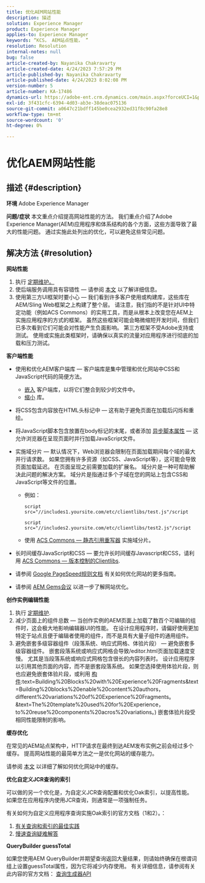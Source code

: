 ```yaml
---
title: 优化AEM网站性能
description: 描述
solution: Experience Manager
product: Experience Manager
applies-to: Experience Manager
keywords: “KCS， AEM站点性能， ”
resolution: Resolution
internal-notes: null
bug: false
article-created-by: Nayanika Chakravarty
article-created-date: 4/24/2023 7:57:29 PM
article-published-by: Nayanika Chakravarty
article-published-date: 4/24/2023 8:02:08 PM
version-number: 5
article-number: KA-17486
dynamics-url: https://adobe-ent.crm.dynamics.com/main.aspx?forceUCI=1&pagetype=entityrecord&etn=knowledgearticle&id=cd56c33a-dae2-ed11-a7c7-6045bd006239
exl-id: 3f431cfc-6394-4d03-ab3e-38deac075136
source-git-commit: a0647c21bdff145be0cea2932ed31f8c90fa28e8
workflow-type: tm+mt
source-wordcount: '0'
ht-degree: 0%

---
```


# 优化AEM网站性能

## 描述 {#description}

<b>环境</b>
Adobe Experience Manager


<b>问题/症状</b>
本文重点介绍提高网站性能的方法。 我们重点介绍了Adobe Experience Manager(AEM)应用程序和体系结构的各个方面，这些方面导致了最大的性能问题。 通过实施此处列出的优化，可以避免这些常见问题。


## 解决方法 {#resolution}


<b>网站性能</b>

1. 执行 [定期维护。](https://experienceleague.adobe.com/docs/experience-manager-cloud-service/content/operations/maintenance.html?lang=zh-Hans)
2. 使后端服务调用具有容错性 — 请参阅 [本文](https://helpx.adobe.com/experience-manager/kb/backend-web-service-call-blocking-threads-AEM.html) 以了解详细信息。
3. 使用第三方UI框架时要小心 — 我们看到许多客户使用或构建库，这些库在AEM/Sling Web框架之上构建了整个层。 请注意，我们指的不是针对UI中特定功能（例如ACS Commons）的实用工具，而是从根本上改变您在AEM上实施应用程序的方式的框架。 虽然这些框架可能会略微缩短开发时间，但我们已多次看到它们可能会对性能产生负面影响。
第三方框架不受Adobe支持或测试。 使用或实施此类框架时，请确保以真实的流量对应用程序进行彻底的加载和压力测试。


<b>客户端性能</b>

- 使用和优化AEM客户端库 — 客户端库是集中管理和优化网站中CSS和JavaScript代码的简便方法。

   - [嵌入](https://experienceleague.adobe.com/docs/experience-manager-release-information/aem-release-updates/previous-updates/aem-previous-versions.html) 客户端库，以将它们整合到较少的文件中。
   - [缩小](https://experienceleague.adobe.com/docs/experience-manager-release-information/aem-release-updates/previous-updates/aem-previous-versions.html) 库。
- 将CSS包含内容放在HTML头标记中 — 这有助于避免页面在加载后闪烁和重绘。
- 将JavaScript脚本包含放置在body标记的末尾，或者添加 [异步脚本属性](https://github.com/nateyolles/aem-clientlib-async)  — 这允许浏览器在呈现页面时并行加载JavaScript文件。
- 实施域分片 — 默认情况下，Web浏览器会限制在页面加载期间每个域的最大并行请求数。 如果您拥有许多资源（如CSS、JavaScript等），这可能会导致页面加载延迟。 在页面呈现之前需要加载的扩展名。 域分片是一种可帮助解决此问题的解决方案。 域分片是指通过多个子域在您的网站上包含CSS和JavaScript等文件的位置。

   - 例如：

      ```
      script src="//includes1.yoursite.com/etc/clientlibs/test.js"/script
      ```



      ```
      script src="//includes2.yoursite.com/etc/clientlibs/test2.js"/script
      ```

   - 使用 [ACS Commons — 静态引用重写器](https://adobe-consulting-services.github.io/acs-aem-commons/features/utils-and-apis/static-reference-rewriter/index.html) 实施域分片。
- 长时间缓存JavaScript和CSS — 要允许长时间缓存Javascript和CSS，请利用 [ACS Commons — 版本控制的Clientlibs](https://adobe-consulting-services.github.io/acs-aem-commons/features/versioned-clientlibs/index.html).
- 请参阅 [Google PageSpeed规则文档](https://developers.google.com/speed/docs/insights/rules) 有关如何优化网站的更多指南。
- 请参阅 [AEM Gems会议](https://experienceleague.adobe.com/?lang=zh-Hans#home) 以进一步了解网站优化。


<b>创作实例编辑性能</b>

1. 执行 [定期维护](https://experienceleague.adobe.com/docs/experience-manager-cloud-service/content/operations/maintenance.html?lang=zh-Hans).
2. 减少页面上的组件总数 — 当创作实例的AEM页面上加载了数百个可编辑的组件时，这会极大地影响编辑器UI的性能。 在设计应用程序时，请偏好使用更加特定于站点且便于编辑者使用的组件，而不是具有大量子组件的通用组件。
3. 避免嵌套多级容器组件（段落系统、响应式网格、体验片段） — 避免嵌套多级容器组件。 嵌套段落系统或响应式网格会导致/editor.html页面加载速度变慢。 尤其是当段落系统或响应式网格包含很长的内容列表时。 设计应用程序以引用其他页面的内容，而不是嵌套段落系统。 如果您选择使用体验片段，则也应避免嵌套体验片段，或利用 [构件](https://experienceleague.adobe.com/docs/experience-manager-learn/sites/experience-fragments/building-blocks.html?lang=en#):text=Building%20Blocks%20with%20Experience%20Fragments&amp;text=Building%20blocks%20enable%20content%20authors，different%20variations%20of%20Experience%20Fragments。&amp;text=The%20template%20used%20for%20Experience，to%20reuse%20components%20acros%20variations。) 嵌套体验片段受相同性能限制的影响。


<b>缓存优化</b>

在常见的AEM站点架构中，HTTP请求在最终到达AEM发布实例之前会经过多个缓存。 提高网站性能的最简单方法之一是优化网站的缓存能力。

请参阅 [本文](https://experienceleague.adobe.com/docs/experience-cloud-kcs/kbarticles/KA-17461.html?lang=en) 以详细了解如何优化网站中的缓存。

<b>优化自定义JCR查询的索引</b>

可以做的另一个优化是，为自定义JCR查询配置和优化Oak索引，以提高性能。 如果您在应用程序内使用JCR查询，则通常是一项强制任务。

有关如何为自定义应用程序查询实施Oak索引的官方文档（1和2）。：

1. [有关查询和索引的最佳实践](https://experienceleague.adobe.com/docs/experience-manager-65/deploying/practices/best-practices-for-queries-and-indexing.html?lang=zh-Hans)
2. [慢速查询疑难解答](https://experienceleague.adobe.com/docs/experience-manager-65/developing/bestpractices/troubleshooting-slow-queries.html?lang=en)


<b>QueryBuilder guessTotal</b>

如果您使用AEM QueryBuilder并期望查询返回大量结果，则请始终确保在根谓词组上设置guessTotal属性，因为它将减少内存使用。 有关详细信息，请参阅有关此内容的官方文档： [查询生成器API](https://experienceleague.adobe.com/docs/experience-manager-65/developing/platform/query-builder/querybuilder-api.html?lang=en#using-p-guesstotal-to-return-the-results)
